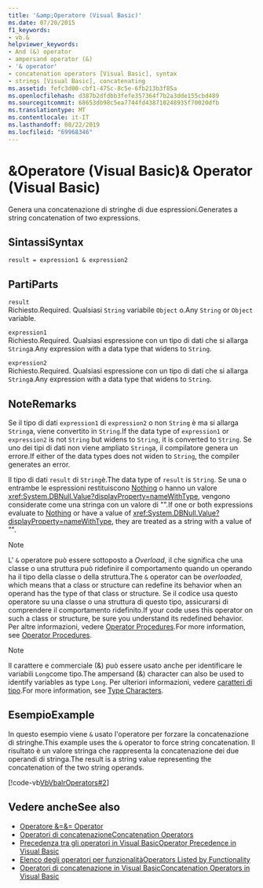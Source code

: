 ```yaml
---
title: '&amp;Operatore (Visual Basic)'
ms.date: 07/20/2015
f1_keywords:
- vb.&
helpviewer_keywords:
- And (&) operator
- ampersand operator (&)
- '& operator'
- concatenation operators [Visual Basic], syntax
- strings [Visual Basic], concatenating
ms.assetid: fefc3d00-cbf1-475c-8c5e-6fb213b3f85a
ms.openlocfilehash: d387b2dfdbb3fefe357364f7b2a3dde155cbd489
ms.sourcegitcommit: 68653db98c5ea7744fd438710248935f70020dfb
ms.translationtype: MT
ms.contentlocale: it-IT
ms.lasthandoff: 08/22/2019
ms.locfileid: "69968346"
---
```

# <a name="amp-operator-visual-basic"></a><span data-ttu-id="9d28d-102">&amp;Operatore (Visual Basic)</span><span class="sxs-lookup"><span data-stu-id="9d28d-102">&amp; Operator (Visual Basic)</span></span>
<span data-ttu-id="9d28d-103">Genera una concatenazione di stringhe di due espressioni.</span><span class="sxs-lookup"><span data-stu-id="9d28d-103">Generates a string concatenation of two expressions.</span></span>  
  
## <a name="syntax"></a><span data-ttu-id="9d28d-104">Sintassi</span><span class="sxs-lookup"><span data-stu-id="9d28d-104">Syntax</span></span>  
  
```  
result = expression1 & expression2  
```  
  
## <a name="parts"></a><span data-ttu-id="9d28d-105">Parti</span><span class="sxs-lookup"><span data-stu-id="9d28d-105">Parts</span></span>  
 `result`  
 <span data-ttu-id="9d28d-106">Richiesto.</span><span class="sxs-lookup"><span data-stu-id="9d28d-106">Required.</span></span> <span data-ttu-id="9d28d-107">Qualsiasi `String` variabile `Object` o.</span><span class="sxs-lookup"><span data-stu-id="9d28d-107">Any `String` or `Object` variable.</span></span>  
  
 `expression1`  
 <span data-ttu-id="9d28d-108">Richiesto.</span><span class="sxs-lookup"><span data-stu-id="9d28d-108">Required.</span></span> <span data-ttu-id="9d28d-109">Qualsiasi espressione con un tipo di dati che si allarga `String`a.</span><span class="sxs-lookup"><span data-stu-id="9d28d-109">Any expression with a data type that widens to `String`.</span></span>  
  
 `expression2`  
 <span data-ttu-id="9d28d-110">Richiesto.</span><span class="sxs-lookup"><span data-stu-id="9d28d-110">Required.</span></span> <span data-ttu-id="9d28d-111">Qualsiasi espressione con un tipo di dati che si allarga `String`a.</span><span class="sxs-lookup"><span data-stu-id="9d28d-111">Any expression with a data type that widens to `String`.</span></span>  
  
## <a name="remarks"></a><span data-ttu-id="9d28d-112">Note</span><span class="sxs-lookup"><span data-stu-id="9d28d-112">Remarks</span></span>  
 <span data-ttu-id="9d28d-113">Se il tipo di dati `expression1` di `expression2` o non `String` è ma si allarga `String`a, viene convertito in `String`.</span><span class="sxs-lookup"><span data-stu-id="9d28d-113">If the data type of `expression1` or `expression2` is not `String` but widens to `String`, it is converted to `String`.</span></span> <span data-ttu-id="9d28d-114">Se uno dei tipi di dati non viene ampliato `String`a, il compilatore genera un errore.</span><span class="sxs-lookup"><span data-stu-id="9d28d-114">If either of the data types does not widen to `String`, the compiler generates an error.</span></span>  
  
 <span data-ttu-id="9d28d-115">Il tipo di dati `result` di `String`è.</span><span class="sxs-lookup"><span data-stu-id="9d28d-115">The data type of `result` is `String`.</span></span> <span data-ttu-id="9d28d-116">Se una o entrambe le espressioni restituiscono [Nothing](../../../visual-basic/language-reference/nothing.md) o hanno un valore <xref:System.DBNull.Value?displayProperty=nameWithType>, vengono considerate come una stringa con un valore di "".</span><span class="sxs-lookup"><span data-stu-id="9d28d-116">If one or both expressions evaluate to [Nothing](../../../visual-basic/language-reference/nothing.md) or have a value of <xref:System.DBNull.Value?displayProperty=nameWithType>, they are treated as a string with a value of "".</span></span>  
  
> [!NOTE]
> <span data-ttu-id="9d28d-117">L' `&` operatore può essere sottoposto a *Overload*, il che significa che una classe o una struttura può ridefinire il comportamento quando un operando ha il tipo della classe o della struttura.</span><span class="sxs-lookup"><span data-stu-id="9d28d-117">The `&` operator can be *overloaded*, which means that a class or structure can redefine its behavior when an operand has the type of that class or structure.</span></span> <span data-ttu-id="9d28d-118">Se il codice usa questo operatore su una classe o una struttura di questo tipo, assicurarsi di comprendere il comportamento ridefinito.</span><span class="sxs-lookup"><span data-stu-id="9d28d-118">If your code uses this operator on such a class or structure, be sure you understand its redefined behavior.</span></span> <span data-ttu-id="9d28d-119">Per altre informazioni, vedere [Operator Procedures](../../../visual-basic/programming-guide/language-features/procedures/operator-procedures.md).</span><span class="sxs-lookup"><span data-stu-id="9d28d-119">For more information, see [Operator Procedures](../../../visual-basic/programming-guide/language-features/procedures/operator-procedures.md).</span></span>  
  
> [!NOTE]
> <span data-ttu-id="9d28d-120">Il carattere e commerciale (&) può essere usato anche per identificare le variabili `Long`come tipo.</span><span class="sxs-lookup"><span data-stu-id="9d28d-120">The ampersand (&) character can also be used to identify variables as type `Long`.</span></span> <span data-ttu-id="9d28d-121">Per ulteriori informazioni, vedere [caratteri di tipo](../../../visual-basic/programming-guide/language-features/data-types/type-characters.md).</span><span class="sxs-lookup"><span data-stu-id="9d28d-121">For more information, see [Type Characters](../../../visual-basic/programming-guide/language-features/data-types/type-characters.md).</span></span>  
  
## <a name="example"></a><span data-ttu-id="9d28d-122">Esempio</span><span class="sxs-lookup"><span data-stu-id="9d28d-122">Example</span></span>  
 <span data-ttu-id="9d28d-123">In questo esempio viene `&` usato l'operatore per forzare la concatenazione di stringhe.</span><span class="sxs-lookup"><span data-stu-id="9d28d-123">This example uses the `&` operator to force string concatenation.</span></span> <span data-ttu-id="9d28d-124">Il risultato è un valore stringa che rappresenta la concatenazione dei due operandi di stringa.</span><span class="sxs-lookup"><span data-stu-id="9d28d-124">The result is a string value representing the concatenation of the two string operands.</span></span>  
  
 [!code-vb[VbVbalrOperators#2](~/samples/snippets/visualbasic/VS_Snippets_VBCSharp/VbVbalrOperators/VB/Class1.vb#2)]  
  
## <a name="see-also"></a><span data-ttu-id="9d28d-125">Vedere anche</span><span class="sxs-lookup"><span data-stu-id="9d28d-125">See also</span></span>

- [<span data-ttu-id="9d28d-126">Operatore &=</span><span class="sxs-lookup"><span data-stu-id="9d28d-126">&= Operator</span></span>](../../../visual-basic/language-reference/operators/and-assignment-operator.md)
- [<span data-ttu-id="9d28d-127">Operatori di concatenazione</span><span class="sxs-lookup"><span data-stu-id="9d28d-127">Concatenation Operators</span></span>](../../../visual-basic/language-reference/operators/concatenation-operators.md)
- [<span data-ttu-id="9d28d-128">Precedenza tra gli operatori in Visual Basic</span><span class="sxs-lookup"><span data-stu-id="9d28d-128">Operator Precedence in Visual Basic</span></span>](../../../visual-basic/language-reference/operators/operator-precedence.md)
- [<span data-ttu-id="9d28d-129">Elenco degli operatori per funzionalità</span><span class="sxs-lookup"><span data-stu-id="9d28d-129">Operators Listed by Functionality</span></span>](../../../visual-basic/language-reference/operators/operators-listed-by-functionality.md)
- [<span data-ttu-id="9d28d-130">Operatori di concatenazione in Visual Basic</span><span class="sxs-lookup"><span data-stu-id="9d28d-130">Concatenation Operators in Visual Basic</span></span>](../../../visual-basic/programming-guide/language-features/operators-and-expressions/concatenation-operators.md)
